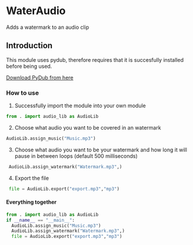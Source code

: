 # WaterAudio
Adds a watermark to an audio clip
## Introduction

This module uses pydub, therefore requires that it is succesfully installed before being used.

[Download PyDub from here](https://github.com/jiaaro/pydub "Pydub's git")

### How to use

1) Successfully import the module into your own module

```python
from . import audio_lib as AudioLib
```

2) Choose what audio you want to be covered in an watermark

```python
AudioLib.assign_music("Music.mp3")
```

3) Choose what audio you want to be your watermark and how long it will pause in between loops (default 500 milliseconds)

```python
 AudioLib.assign_watermark("Watermark.mp3",)
```
4) Export the file

```python
 file = AudioLib.export("export.mp3","mp3")
```

#### Everything together
```python
from . import audio_lib as AudioLib
if __name__ == "__main__":
  AudioLib.assign_music("Music.mp3")
  AudioLib.assign_watermark("Watermark.mp3",)
  file = AudioLib.export("export.mp3","mp3")
```
